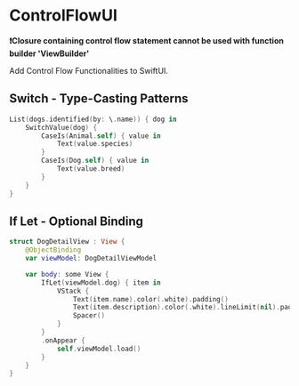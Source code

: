 # ControlFlowUI

**❗Closure containing control flow statement cannot be used with function builder 'ViewBuilder'**

Add Control Flow Functionalities to SwiftUI.

## Switch - Type-Casting Patterns

```swift
List(dogs.identified(by: \.name)) { dog in
    SwitchValue(dog) {
        CaseIs(Animal.self) { value in
            Text(value.species)
        }
        CaseIs(Dog.self) { value in
            Text(value.breed)
        }
    }
}
```

## If Let - Optional Binding

```swift
struct DogDetailView : View {
    @ObjectBinding
    var viewModel: DogDetailViewModel

    var body: some View {
        IfLet(viewModel.dog) { item in
            VStack {
                Text(item.name).color(.white).padding()
                Text(item.description).color(.white).lineLimit(nil).padding()
                Spacer()
            }
        }
        .onAppear {
            self.viewModel.load()
        }
    }
}
```